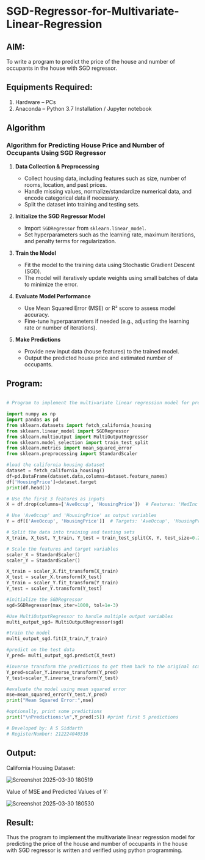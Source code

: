 # SGD-Regressor-for-Multivariate-Linear-Regression

## AIM:
To write a program to predict the price of the house and number of occupants in the house with SGD regressor.

## Equipments Required:
1. Hardware – PCs
2. Anaconda – Python 3.7 Installation / Jupyter notebook

## Algorithm
### Algorithm for Predicting House Price and Number of Occupants Using SGD Regressor  

1. **Data Collection & Preprocessing**  
   - Collect housing data, including features such as size, number of rooms, location, and past prices.  
   - Handle missing values, normalize/standardize numerical data, and encode categorical data if necessary.  
   - Split the dataset into training and testing sets.  

2. **Initialize the SGD Regressor Model**  
   - Import `SGDRegressor` from `sklearn.linear_model`.  
   - Set hyperparameters such as the learning rate, maximum iterations, and penalty terms for regularization.  

3. **Train the Model**  
   - Fit the model to the training data using Stochastic Gradient Descent (SGD).  
   - The model will iteratively update weights using small batches of data to minimize the error.  

4. **Evaluate Model Performance**  
   - Use Mean Squared Error (MSE) or R² score to assess model accuracy.  
   - Fine-tune hyperparameters if needed (e.g., adjusting the learning rate or number of iterations).  

5. **Make Predictions**  
   - Provide new input data (house features) to the trained model.  
   - Output the predicted house price and estimated number of occupants.  


## Program:

```python

# Program to implement the multivariate linear regression model for predicting the price of the house and number of occupants in the house with SGD regressor.

import numpy as np
import pandas as pd
from sklearn.datasets import fetch_california_housing
from sklearn.linear_model import SGDRegressor
from sklearn.multioutput import MultiOutputRegressor
from sklearn.model_selection import train_test_split
from sklearn.metrics import mean_squared_error
from sklearn.preprocessing import StandardScaler

#load the california housing dataset
dataset = fetch_california_housing()
df=pd.DataFrame(dataset.data,columns=dataset.feature_names)
df['HousingPrice']=dataset.target
print(df.head())

# Use the first 3 features as inputs
X = df.drop(columns=['AveOccup', 'HousingPrice'])  # Features: 'MedInc', 'HouseAge', 'AveRooms'

# Use 'AveOccup' and 'HousingPrice' as output variables
Y = df[['AveOccup', 'HousingPrice']]  # Targets: 'AveOccup', 'HousingPrice'

# Split the data into training and testing sets
X_train, X_test, Y_train, Y_test = train_test_split(X, Y, test_size=0.2, random_state=42)

# Scale the features and target variables
scaler_X = StandardScaler()
scaler_Y = StandardScaler()

X_train = scaler_X.fit_transform(X_train)
X_test = scaler_X.transform(X_test)
Y_train = scaler_Y.fit_transform(Y_train)
Y_test = scaler_Y.transform(Y_test)

#initialize the SGDRegressor
sgd=SGDRegressor(max_iter=1000, tol=1e-3)

#Use MultiOutputRegressor to handle multiple output variables
multi_output_sgd= MultiOutputRegressor(sgd)

#train the model
multi_output_sgd.fit(X_train,Y_train)

#predict on the test data
Y_pred= multi_output_sgd.predict(X_test)

#inverse transform the predictions to get them back to the original scale
Y_pred=scaler_Y.inverse_transform(Y_pred)
Y_test=scaler_Y.inverse_transform(Y_test)

#evaluate the model using mean squared error
mse=mean_squared_error(Y_test,Y_pred)
print("Mean Squared Error:",mse)

#optionally, print some predictions
print("\nPredictions:\n",Y_pred[:5]) #print first 5 predictions

# Developed by: A S Siddarth
# RegisterNumber: 212224040316

```

## Output:

California Housing Dataset:

![Screenshot 2025-03-30 180519](https://github.com/user-attachments/assets/8d93162b-6df7-4ef4-80cb-3a23298f0222)

Value of MSE and Predicted Values of Y:

![Screenshot 2025-03-30 180530](https://github.com/user-attachments/assets/acb55be5-6210-4300-b7ab-734f8a9b7ef2)


## Result:
Thus the program to implement the multivariate linear regression model for predicting the price of the house and number of occupants in the house with SGD regressor is written and verified using python programming.

